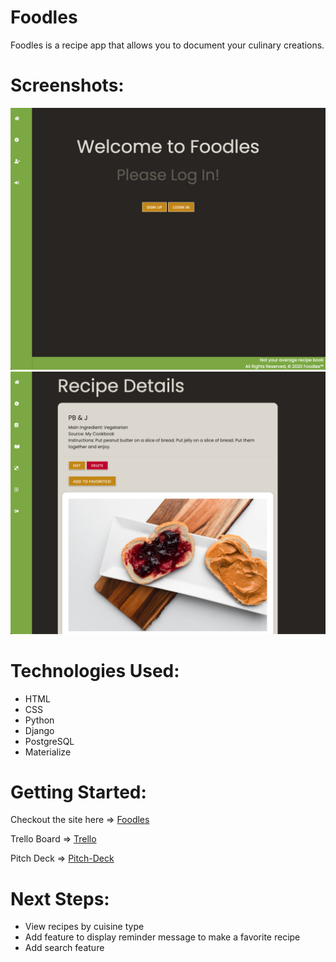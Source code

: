 # Foodles

Foodles is a recipe app that allows you to document your culinary creations. 

# Screenshots:

![landing-page](main_app/static/images/landing.png)
![recipe-detail](main_app/static/images/detail.png)

# Technologies Used:

* HTML
* CSS
* Python
* Django
* PostgreSQL
* Materialize

# Getting Started:

Checkout the site here => [Foodles](https://foodles-1.herokuapp.com/)

Trello Board => [Trello](https://trello.com/b/JDDFxlNG/sei-project-3)

Pitch Deck => [Pitch-Deck](https://docs.google.com/presentation/d/1yKKEjfVX1aSrkACEob1M4n23xQz9-t-Dx92HOr4xYfc/edit#slide=id.p)

# Next Steps:

* View recipes by cuisine type
* Add feature to display reminder message to make a favorite recipe
* Add search feature



